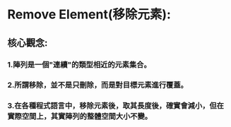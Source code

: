 # Remove Element(移除元素):
## 核心觀念:
### 1.陣列是一個"連續"的類型相近的元素集合。
### 2.所謂移除，並不是只刪除，而是對目標元素進行覆蓋。
### 3.在各種程式語言中，移除元素後，取其長度後，確實會減小，但在實際空間上，其實陣列的整體空間大小不變。
